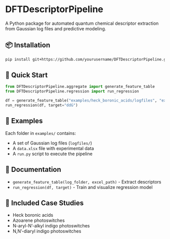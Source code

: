 # DFTDescriptorPipeline

A Python package for automated quantum chemical descriptor extraction from Gaussian log files and predictive modeling.

## 📦 Installation

```bash
pip install git+https://github.com/yourusername/DFTDescriptorPipeline.git
```

## 🚀 Quick Start

```python
from DFTDescriptorPipeline.aggregate import generate_feature_table
from DFTDescriptorPipeline.regression import run_regression

df = generate_feature_table("examples/heck_boronic_acids/logfiles", "examples/heck_boronic_acids/data.xlsx")
run_regression(df, target="ddG")
```

## 📁 Examples

Each folder in `examples/` contains:
- A set of Gaussian log files (`logfiles/`)
- A `data.xlsx` file with experimental data
- A `run.py` script to execute the pipeline

## 📘 Documentation

- `generate_feature_table(log_folder, excel_path)` - Extract descriptors
- `run_regression(df, target)` - Train and visualize regression model

## 🧪 Included Case Studies

- Heck boronic acids
- Azoarene photoswitches
- N-aryl-N’-alkyl indigo photoswitches
- N,N’-diaryl indigo photoswitches